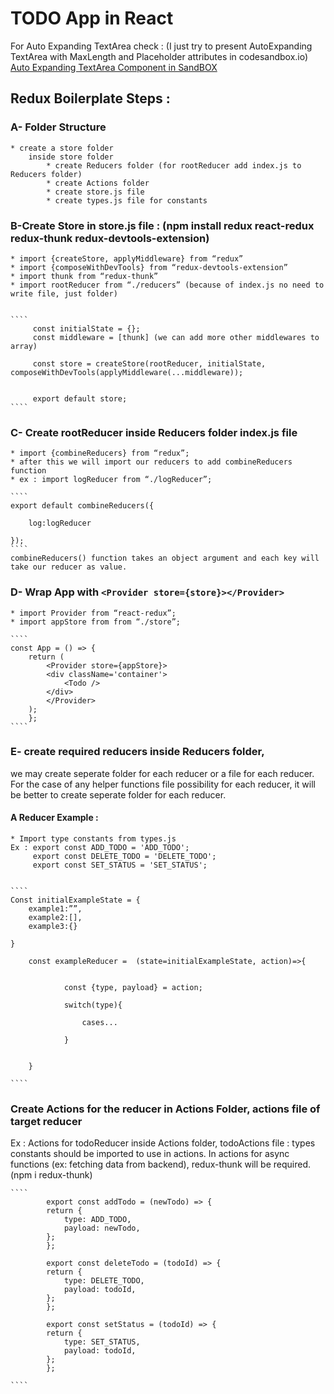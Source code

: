 # TODO App in React

For Auto Expanding TextArea check : (I just try to present AutoExpanding TextArea with MaxLength and Placeholder attributes in codesandbox.io)
[Auto Expanding TextArea Component in SandBOX](https://codesandbox.io/s/facebook-style-autoexpanding-text-area-with-maxlength-placeholder-and-remaining-characters-76s8e?fontsize=14&hidenavigation=1&theme=dark)

## Redux Boilerplate Steps :

### A- Folder Structure

    * create a store folder
    	inside store folder
    		* create Reducers folder (for rootReducer add index.js to Reducers folder)
    		* create Actions folder
    		* create store.js file
    		* create types.js file for constants

### B-Create Store in store.js file : (npm install redux react-redux redux-thunk redux-devtools-extension)

    * import {createStore, applyMiddleware} from “redux”
    * import {composeWithDevTools} from “redux-devtools-extension”
    * import thunk from “redux-thunk”
    * import rootReducer from “./reducers” (because of index.js no need to write file, just folder)


    ````
         const initialState = {};
         const middleware = [thunk] (we can add more other middlewares to array)

         const store = createStore(rootReducer, initialState, composeWithDevTools(applyMiddleware(...middleware));


         export default store;
    ````

### C- Create rootReducer inside Reducers folder index.js file

    * import {combineReducers} from “redux”;
    * after this we will import our reducers to add combineReducers function
    * ex : import logReducer from “./logReducer”;

    ````
    export default combineReducers({

    	log:logReducer

    });
    ````
    combineReducers() function takes an object argument and each key will take our reducer as value.

### D- Wrap App with `<Provider store={store}></Provider>`

    * import Provider from “react-redux”;
    * import appStore from from “./store”;

    ````
    const App = () => {
        return (
            <Provider store={appStore}>
            <div className='container'>
                <Todo />
            </div>
            </Provider>
        );
        };
    ````

### E- create required reducers inside Reducers folder,

we may create seperate folder for each reducer or a file for each reducer. For the case of any helper functions file possibility for each reducer, it will be better to create seperate folder for each reducer.

#### A Reducer Example :

    * Import type constants from types.js
    Ex : export const ADD_TODO = 'ADD_TODO';
         export const DELETE_TODO = 'DELETE_TODO';
         export const SET_STATUS = 'SET_STATUS';


    ````
    Const initialExampleState = {
    	example1:””,
    	example2:[],
    	example3:{}

    }

    	const exampleReducer =  (state=initialExampleState, action)=>{


    			const {type, payload} = action;

    			switch(type){

    				cases...

    			}


    	}

    ````

### Create Actions for the reducer in Actions Folder, actions file of target reducer

Ex : Actions for todoReducer inside Actions folder, todoActions file :
types constants should be imported to use in actions. In actions for async functions (ex: fetching data from backend), redux-thunk
will be required. (npm i redux-thunk)

    ````
            export const addTodo = (newTodo) => {
            return {
                type: ADD_TODO,
                payload: newTodo,
            };
            };

            export const deleteTodo = (todoId) => {
            return {
                type: DELETE_TODO,
                payload: todoId,
            };
            };

            export const setStatus = (todoId) => {
            return {
                type: SET_STATUS,
                payload: todoId,
            };
            };

    ````
